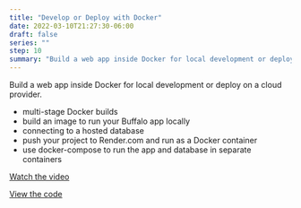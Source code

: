 ```yaml
---
title: "Develop or Deploy with Docker"
date: 2022-03-10T21:27:30-06:00
draft: false
series: ""
step: 10
summary: "Build a web app inside Docker for local development or deploy on a cloud provider."
---
```


Build a web app inside Docker for local development or deploy on a cloud provider.

  * multi-stage Docker builds
  * build an image to run your Buffalo app locally
  * connecting to a hosted database
  * push your project to Render.com and run as a Docker container
  * use docker-compose to run the app and database in separate containers

<a href="https://www.youtube.com/watch?v=3mf6ARBS88c&t&list=PL7fZGRmlHt5ldUTseGiwpG_-IjA7Yv143&index=2&t=327s">Watch the video</a>

<a href="https://github.com/briwagner/learn-buffalo/tree/part-10">View the code</a>